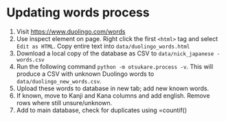 # Updating words process

1. Visit https://www.duolingo.com/words
2. Use inspect element on page. Right click the first `<html>` tag and select `Edit as HTML`. Copy entire text into `data/duolingo_words.html`
3. Download a local copy of the database as CSV to `data/nick_japanese - words.csv`
4. Run the following command `python -m otsukare.process -v`. This will produce a CSV with unknown Duolingo words to `data/duolingo_new_words.csv`.
5. Upload these words to database in new tab; add new known words.
6. If known, move to Kanji and Kana columns and add english. Remove rows where still unsure/unknown.
7. Add to main database, check for duplicates using =countif()
